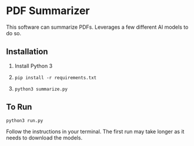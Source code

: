 # PDF Summarizer

This software can summarize PDFs.  Leverages a few different AI models to do so.

## Installation

1. Install Python 3

2. ```pip install -r requirements.txt```

3. ```python3 summarize.py```

## To Run

```python3 run.py```

Follow the instructions in your terminal.  The first run may take longer as it needs to download the models.
